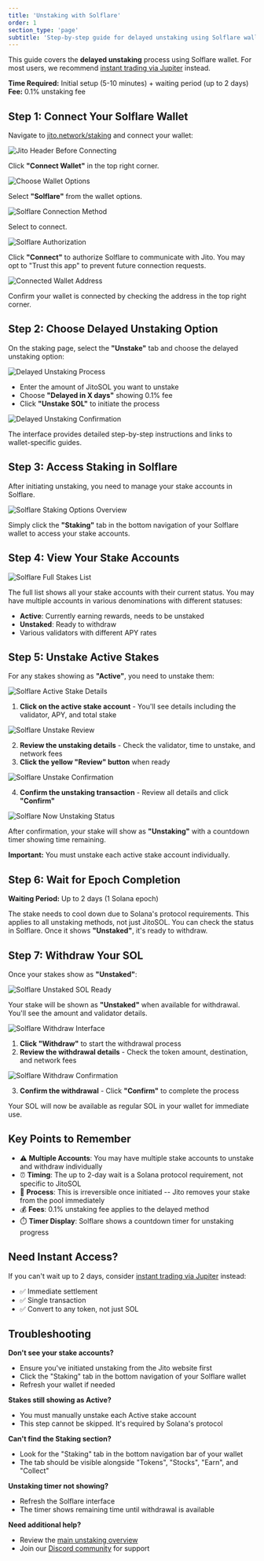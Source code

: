 ```yaml
---
title: 'Unstaking with Solflare'
order: 1
section_type: 'page'
subtitle: 'Step-by-step guide for delayed unstaking using Solflare wallet'
---
```


This guide covers the **delayed unstaking** process using Solflare wallet. For most users, we recommend [instant trading via Jupiter](/jitosol/get-started/unstaking-jitosol-flow/unstaking-overview/#option-1-instant-trading-recommended) instead.

**Time Required:** Initial setup (5-10 minutes) + waiting period (up to 2 days)  
**Fee:** 0.1% unstaking fee

## Step 1: Connect Your Solflare Wallet

Navigate to [jito.network/staking](https://jito.network/staking/) and connect your wallet:

![Jito Header Before Connecting](/shared/images/jitosol/wallet-unstake-sol-header-with-connect-button-before-connecting.png)

Click **"Connect Wallet"** in the top right corner.

![Choose Wallet Options](/shared/images/jitosol/wallet-unstake-sol-choose-wallet-options.png)

Select **"Solflare"** from the wallet options.

![Solflare Connection Method](/shared/images/jitosol/solflare-unstake-sol-wallet-address-button.png)

Select to connect.

![Solflare Authorization](/shared/images/jitosol/solflare-connect-wallet-screen.png)

Click **"Connect"** to authorize Solflare to communicate with Jito. You may opt to "Trust this app" to prevent future connection requests.

![Connected Wallet Address](/shared/images/jitosol/solflare-unstake-sol-wallet-address-button.png)

Confirm your wallet is connected by checking the address in the top right corner.

## Step 2: Choose Delayed Unstaking Option

On the staking page, select the **"Unstake"** tab and choose the delayed unstaking option:

![Delayed Unstaking Process](/shared/images/jitosol/stake-page-unstake-section-delayed-unstake-flow.png)

- Enter the amount of JitoSOL you want to unstake
- Choose **"Delayed in X days"** showing 0.1% fee
- Click **"Unstake SOL"** to initiate the process

![Delayed Unstaking Confirmation](/shared/images/jitosol/stake-page-confirm-modal-delayed-flow-unstake-jitosol.png)

The interface provides detailed step-by-step instructions and links to wallet-specific guides.

## Step 3: Access Staking in Solflare

After initiating unstaking, you need to manage your stake accounts in Solflare.

![Solflare Staking Options Overview](/shared/images/jitosol/solfare-unstake-sol-staking-options-step-1.png)

Simply click the **"Staking"** tab in the bottom navigation of your Solflare wallet to access your stake accounts.

## Step 4: View Your Stake Accounts

![Solflare Full Stakes List](/shared/images/jitosol/solfare-unstake-sol-staking-options-step-1-full-list.png)

The full list shows all your stake accounts with their current status. You may have multiple accounts in various denominations with different statuses:
- **Active**: Currently earning rewards, needs to be unstaked
- **Unstaked**: Ready to withdraw
- Various validators with different APY rates

## Step 5: Unstake Active Stakes

For any stakes showing as **"Active"**, you need to unstake them:

![Solflare Active Stake Details](/shared/images/jitosol/solfare-unstake-sol-unstake-active-sol-step-2.png)

1. **Click on the active stake account** - You'll see details including the validator, APY, and total stake

![Solflare Unstake Review](/shared/images/jitosol/solfare-unstake-sol-unstake-active-sol-review-step-3.png)

2. **Review the unstaking details** - Check the validator, time to unstake, and network fees
3. **Click the yellow "Review" button** when ready

![Solflare Unstake Confirmation](/shared/images/jitosol/solfare-unstake-sol-unstake-active-sol-confirm-step-4.png)

4. **Confirm the unstaking transaction** - Review all details and click **"Confirm"**

![Solflare Now Unstaking Status](/shared/images/jitosol/solfare-unstake-sol-active-sol-now-unstaking-step-4.png)

After confirmation, your stake will show as **"Unstaking"** with a countdown timer showing time remaining.

**Important:** You must unstake each active stake account individually.

## Step 6: Wait for Epoch Completion

**Waiting Period:** Up to 2 days (1 Solana epoch)

The stake needs to cool down due to Solana's protocol requirements. This applies to all unstaking methods, not just JitoSOL. You can check the status in Solflare. Once it shows **"Unstaked"**, it's ready to withdraw.

## Step 7: Withdraw Your SOL

Once your stakes show as **"Unstaked"**:

![Solflare Unstaked SOL Ready](/shared/images/jitosol/solfare-unstake-sol-inactive-sol-step-1a.png)

Your stake will be shown as **"Unstaked"** when available for withdrawal. You'll see the amount and validator details.

![Solflare Withdraw Interface](/shared/images/jitosol/solfare-unstake-sol-inactive-sol-withdraw-step-2a.png)

1. **Click "Withdraw"** to start the withdrawal process
2. **Review the withdrawal details** - Check the token amount, destination, and network fees

![Solflare Withdraw Confirmation](/shared/images/jitosol/solfare-unstake-sol-inactive-sol-withdraw-confirm-step-3a.png)

3. **Confirm the withdrawal** - Click **"Confirm"** to complete the process

Your SOL will now be available as regular SOL in your wallet for immediate use.

## Key Points to Remember

- ⚠️ **Multiple Accounts**: You may have multiple stake accounts to unstake and withdraw individually
- ⏰ **Timing**: The up to 2-day wait is a Solana protocol requirement, not specific to JitoSOL
- 🔄 **Process**: This is irreversible once initiated -- Jito removes your stake from the pool immediately
- 💰 **Fees**: 0.1% unstaking fee applies to the delayed method
- ⏱️ **Timer Display**: Solflare shows a countdown timer for unstaking progress

## Need Instant Access?

If you can't wait up to 2 days, consider [instant trading via Jupiter](/jitosol/get-started/unstaking-jitosol-flow/unstaking-overview/#option-1-instant-trading-recommended) instead:
- ✅ Immediate settlement
- ✅ Single transaction
- ✅ Convert to any token, not just SOL

## Troubleshooting

**Don't see your stake accounts?**
- Ensure you've initiated unstaking from the Jito website first
- Click the "Staking" tab in the bottom navigation of your Solflare wallet
- Refresh your wallet if needed

**Stakes still showing as Active?**
- You must manually unstake each Active stake account
- This step cannot be skipped. It's required by Solana's protocol

**Can't find the Staking section?**
- Look for the "Staking" tab in the bottom navigation bar of your wallet
- The tab should be visible alongside "Tokens", "Stocks", "Earn", and "Collect"

**Unstaking timer not showing?**
- Refresh the Solflare interface
- The timer shows remaining time until withdrawal is available

**Need additional help?**
- Review the [main unstaking overview](/jitosol/get-started/unstaking-jitosol-flow/unstaking-overview/)
- Join our [Discord community](https://discord.gg/jitocommunity) for support
